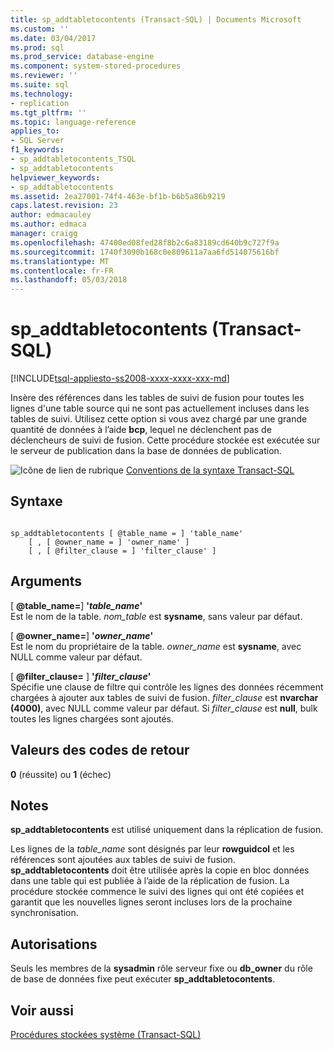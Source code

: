 ```yaml
---
title: sp_addtabletocontents (Transact-SQL) | Documents Microsoft
ms.custom: ''
ms.date: 03/04/2017
ms.prod: sql
ms.prod_service: database-engine
ms.component: system-stored-procedures
ms.reviewer: ''
ms.suite: sql
ms.technology:
- replication
ms.tgt_pltfrm: ''
ms.topic: language-reference
applies_to:
- SQL Server
f1_keywords:
- sp_addtabletocontents_TSQL
- sp_addtabletocontents
helpviewer_keywords:
- sp_addtabletocontents
ms.assetid: 2ea27001-74f4-463e-bf1b-b6b5a86b9219
caps.latest.revision: 23
author: edmacauley
ms.author: edmaca
manager: craigg
ms.openlocfilehash: 47400ed08fed28f8b2c6a83189cd640b9c727f9a
ms.sourcegitcommit: 1740f3090b168c0e809611a7aa6fd514075616bf
ms.translationtype: MT
ms.contentlocale: fr-FR
ms.lasthandoff: 05/03/2018
---
```

# <a name="spaddtabletocontents-transact-sql"></a>sp_addtabletocontents (Transact-SQL)
[!INCLUDE[tsql-appliesto-ss2008-xxxx-xxxx-xxx-md](../../includes/tsql-appliesto-ss2008-xxxx-xxxx-xxx-md.md)]

  Insère des références dans les tables de suivi de fusion pour toutes les lignes d'une table source qui ne sont pas actuellement incluses dans les tables de suivi. Utilisez cette option si vous avez chargé par une grande quantité de données à l’aide **bcp**, lequel ne déclenchent pas de déclencheurs de suivi de fusion. Cette procédure stockée est exécutée sur le serveur de publication dans la base de données de publication.  
  
 ![Icône de lien de rubrique](../../database-engine/configure-windows/media/topic-link.gif "Icône lien de rubrique") [Conventions de la syntaxe Transact-SQL](../../t-sql/language-elements/transact-sql-syntax-conventions-transact-sql.md)  
  
## <a name="syntax"></a>Syntaxe  
  
```  
  
sp_addtabletocontents [ @table_name = ] 'table_name'  
    [ , [ @owner_name = ] 'owner_name' ]  
    [ , [ @filter_clause = ] 'filter_clause' ]  
```  
  
## <a name="arguments"></a>Arguments  
 [  **@table_name=**] **'***table_name***'**  
 Est le nom de la table. *nom_table* est **sysname**, sans valeur par défaut.  
  
 [  **@owner_name=**] **'***owner_name***'**  
 Est le nom du propriétaire de la table. *owner_name* est **sysname**, avec NULL comme valeur par défaut.  
  
 [  **@filter_clause=** ] **'***filter_clause***'**  
 Spécifie une clause de filtre qui contrôle les lignes des données récemment chargées à ajouter aux tables de suivi de fusion. *filter_clause* est **nvarchar (4000)**, avec NULL comme valeur par défaut. Si *filter_clause* est **null**, bulk toutes les lignes chargées sont ajoutés.  
  
## <a name="return-code-values"></a>Valeurs des codes de retour  
 **0** (réussite) ou **1** (échec)  
  
## <a name="remarks"></a>Notes  
 **sp_addtabletocontents** est utilisé uniquement dans la réplication de fusion.  
  
 Les lignes de la *table_name* sont désignés par leur **rowguidcol** et les références sont ajoutées aux tables de suivi de fusion. **sp_addtabletocontents** doit être utilisée après la copie en bloc données dans une table qui est publiée à l’aide de la réplication de fusion. La procédure stockée commence le suivi des lignes qui ont été copiées et garantit que les nouvelles lignes seront incluses lors de la prochaine synchronisation.  
  
## <a name="permissions"></a>Autorisations  
 Seuls les membres de la **sysadmin** rôle serveur fixe ou **db_owner** du rôle de base de données fixe peut exécuter **sp_addtabletocontents**.  
  
## <a name="see-also"></a>Voir aussi  
 [Procédures stockées système &#40;Transact-SQL&#41;](../../relational-databases/system-stored-procedures/system-stored-procedures-transact-sql.md)  
  
  
